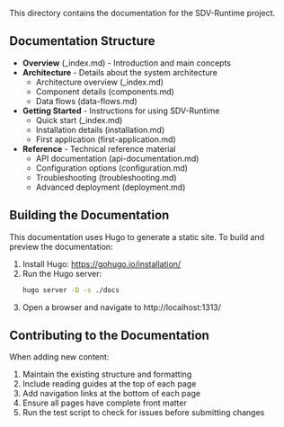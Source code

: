 

This directory contains the documentation for the SDV-Runtime project.

## Documentation Structure

- **Overview** (_index.md) - Introduction and main concepts
- **Architecture** - Details about the system architecture
  - Architecture overview (_index.md)
  - Component details (components.md)
  - Data flows (data-flows.md)
- **Getting Started** - Instructions for using SDV-Runtime
  - Quick start (_index.md)
  - Installation details (installation.md)
  - First application (first-application.md)
- **Reference** - Technical reference material
  - API documentation (api-documentation.md)
  - Configuration options (configuration.md)
  - Troubleshooting (troubleshooting.md)
  - Advanced deployment (deployment.md)

## Building the Documentation

This documentation uses Hugo to generate a static site. To build and preview the documentation:

1. Install Hugo: https://gohugo.io/installation/
2. Run the Hugo server:
   ```bash
   hugo server -D -s ./docs
   ```
3. Open a browser and navigate to http://localhost:1313/

## Contributing to the Documentation

When adding new content:

1. Maintain the existing structure and formatting
2. Include reading guides at the top of each page
3. Add navigation links at the bottom of each page
4. Ensure all pages have complete front matter
5. Run the test script to check for issues before submitting changes
